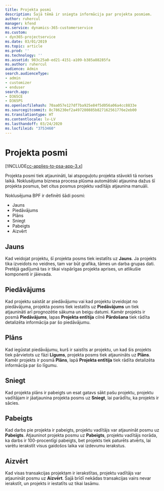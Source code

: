 ```yaml
---
title: Projekta posmi
description: Šajā tēmā ir sniegta informācija par projekta posmiem.
author: ruhercul
manager: kfend
ms.service: dynamics-365-customerservice
ms.custom:
- dyn365-projectservice
ms.date: 03/01/2019
ms.topic: article
ms.prod: ''
ms.technology: ''
ms.assetid: 983c25a0-ed21-4151-a109-b385a88285fa
ms.author: ruhercul
audience: Admin
search.audienceType:
- admin
- customizer
- enduser
search.app:
- D365CE
- D365PS
ms.openlocfilehash: 70aa057e127df7ba925e84f5d056a06a4cc8833e
ms.sourcegitcommit: 8c786230ef2a497280885b827162561776e2eb00
ms.translationtype: HT
ms.contentlocale: lv-LV
ms.lasthandoff: 03/24/2020
ms.locfileid: "3753460"
---
```

# <a name="project-stages"></a>Projekta posmi 

[!INCLUDE[cc-applies-to-psa-app-3.x](../includes/cc-applies-to-psa-app-3x.md)]

Projekta posmi tiek atjaunināti, lai atspoguļotu projekta stāvokli tā norises laikā. Noklusējuma biznesa procesa plūsma automātiski atjaunina dažus šī projekta posmus, bet citus posmus projektu vadītājs atjaunina manuāli. 

Noklusējuma BPF ir definēti šādi posmi:

- Jauns
- Piedāvājums
- Plāns
- Sniegt
- Pabeigts
- Aizvērt 

## <a name="new"></a>Jauns

Kad veidojat projektu, šī projekta posms tiek iestatīts uz **Jauns**. Ja projekts tika izveidots no veidnes, tam var būt grafika, tāmes un darba grupas dati. Pretējā gadījumā tas ir tikai vispārīgas projekta aprises, un atlikušie komponenti ir jāievada.

## <a name="quote"></a>Piedāvājums

Kad projektu saistāt ar piedāvājumu vai kad projektu izveidojat no piedāvājuma, projekta posms tiek iestatīts uz **Piedāvājums** un tiek atjaunināti arī prognozētie sākuma un beigu datumi. Kamēr projekts ir posmā **Piedāvājums**, lapas **Projekta entītija** cilnē **Pārdošana** tiek rādīta detalizēta informācija par šo piedāvājumu.

## <a name="plan"></a>Plāns

Kad iegūstat piedāvājumu, kurš ir saistīts ar projektu, un kad šis projekts tiek pārvietots uz fāzi **Līgums**, projekta posms tiek atjaunināts uz **Plāns**. Kamēr projekts ir posmā **Plāns**, lapā **Projekta entītija** tiek rādīta detalizēta informācija par šo līgumu.

## <a name="deliver"></a>Sniegt

Kad projekta plāns ir pabeigts un esat gatavs sākt pašu projektu, projektu vadītājam ir jāatjaunina projekta posms uz **Sniegt**, lai parādītu, ka projekts ir sācies.

## <a name="complete"></a>Pabeigts 

Kad darbs pie projekta ir pabeigts, projektu vadītājs var atjaunināt posmu uz **Pabeigts**. Atjauninot projekta posmu uz **Pabeigts**, projektu vadītājs norāda, ka darbs ir 100-procentīgi pabeigts, bet projekts tiek paturēts atvērts, lai varētu ierakstīt visus gaidošos laika vai izdevumu ierakstus.

## <a name="close"></a>Aizvērt

Kad visas transakcijas projektam ir ierakstītas, projektu vadītājs var atjaunināt posmu uz **Aizvērt**. Šajā brīdī nekādas transakcijas vairs nevar ierakstīt, un projekts ir iestatīts uz tikai lasāmu.
